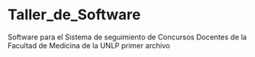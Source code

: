 Taller_de_Software
==================

Software para el Sistema de seguimiento de Concursos Docentes de la Facultad de Medicina de la UNLP
primer archivo
